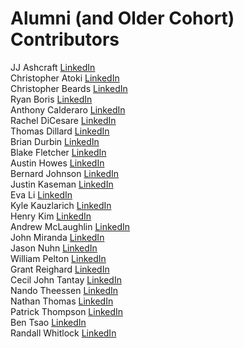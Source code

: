 # Alumni (and Older Cohort) Contributors

JJ Ashcraft [LinkedIn](https://www.linkedin.com/in/jjashcraft/)<br/>
Christopher Atoki [LinkedIn](https://www.linkedin.com/in/christopher-atoki/)<br/>
Christopher Beards [LinkedIn](https://www.linkedin.com/in/christopher-beards-1292b529/)<br/>
Ryan Boris [LinkedIn](https://www.linkedin.com/in/ryanboris/)<br/>
Anthony Calderaro [LinkedIn](https://www.linkedin.com/in/anthonyjamescalderaro/)<br/>
Rachel DiCesare [LinkedIn](https://www.linkedin.com/in/rachel-dicesare-a86889ba/)<br/>
Thomas Dillard [LinkedIn](https://www.linkedin.com/in/thomasdillard/)<br/>
Brian Durbin [LinkedIn](https://www.linkedin.com/in/brian-durbin/)<br/>
Blake Fletcher [LinkedIn](https://www.linkedin.com/in/blkfltchr/)<br/>
Austin Howes [LinkedIn](https://www.linkedin.com/in/austinhowes/)<br/>
Bernard Johnson [LinkedIn](https://www.linkedin.com/in/bernard-johnson-b59b86168/)<br/>
Justin Kaseman [LinkedIn](https://www.linkedin.com/in/justin-kaseman/)<br/>
Eva Li [LinkedIn](https://www.linkedin.com/in/li-eva/)<br/>
Kyle Kauzlarich [LinkedIn](https://www.linkedin.com/in/kyle-kauzlarich-781b86140/)<br/>
Henry Kim [LinkedIn](https://www.linkedin.com/in/henrykim212/)<br/>
Andrew McLaughlin [LinkedIn](https://www.linkedin.com/in/andrewbmclaughlin/)<br/>
John Miranda [LinkedIn](https://www.linkedin.com/in/john-benedict-miranda-7b2357180/)<br/>
Jason Nuhn [LinkedIn](https://www.linkedin.com/in/jasonnuhn/)<br/>
William Pelton [LinkedIn](https://www.linkedin.com/in/william-pelton/)<br/>
Grant Reighard [LinkedIn](https://www.linkedin.com/in/grantreighard/)<br/>
Cecil John Tantay [LinkedIn](https://www.linkedin.com/in/cjtantay/)<br/>
Nando Theessen [LinkedIn](https://www.linkedin.com/in/nandotheessen/)<br/>
Nathan Thomas [LinkedIn](https://www.linkedin.com/in/nathan-thomas-644b3339/)<br/>
Patrick Thompson [LinkedIn](https://www.linkedin.com/in/patrick-thompson-the-code-guy/)<br/>
Ben Tsao [LinkedIn](https://www.linkedin.com/in/cbtsao/)<br/>
Randall Whitlock [LinkedIn](https://www.linkedin.com/in/randallwhitlock/)<br/>
